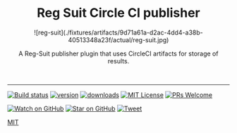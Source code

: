 <div align="center">
<h1>Reg Suit Circle CI publisher</h1>
![reg-suit](./fixtures/artifacts/9d71a61a-d2ac-4dd4-a38b-40513348a23f/actual/reg-suit.jpg)
<p>A Reg-Suit publisher plugin that uses CircleCI artifacts for storage of results.</p>

<br />
</div>
<hr/>

<!-- prettier-ignore-start -->
[![Build status](https://github.com/larowlan/reg-publish-circleci-plugin/actions/workflows/node.js.yml/badge.svg)](https://github.com/larowlan/reg-publish-circleci-plugin/actions/workflows/node.js.yml)
[![version][version-badge]][package] [![downloads][downloads-badge]][npmtrends]
[![MIT License][license-badge]][license]
[![PRs Welcome][prs-badge]][prs]

[![Watch on GitHub][github-watch-badge]][github-watch]
[![Star on GitHub][github-star-badge]][github-star]
[![Tweet][twitter-badge]][twitter]
<!-- prettier-ignore-end -->


[MIT](LICENSE)

<!-- prettier-ignore-start -->

[npm]: https://www.npmjs.com/
[node]: https://nodejs.org
[version-badge]: https://img.shields.io/npm/v/reg-publish-circleci-plugin.svg?style=flat-square
[package]: https://www.npmjs.com/package/reg-publish-circleci-plugin
[downloads-badge]: https://img.shields.io/npm/dm/reg-publish-circleci-plugin.svg?style=flat-square
[npmtrends]: http://www.npmtrends.com/reg-publish-circleci-plugin
[license-badge]: https://img.shields.io/npm/l/reg-publish-circleci-plugin.svg?style=flat-square
[license]: https://github.com/larowlan/reg-publish-circleci-plugin/blob/master/LICENSE
[prs-badge]: https://img.shields.io/badge/PRs-welcome-brightgreen.svg?style=flat-square
[prs]: http://makeapullrequest.com
[github-watch-badge]: https://img.shields.io/github/watchers/larowlan/reg-publish-circleci-plugin.svg?style=social
[github-watch]: https://github.com/larowlan/reg-publish-circleci-plugin/watchers
[github-star-badge]: https://img.shields.io/github/stars/larowlan/reg-publish-circleci-plugin.svg?style=social
[github-star]: https://github.com/larowlan/reg-publish-circleci-plugin/stargazers
[twitter]: https://twitter.com/intent/tweet?text=Check%20out%20reg-publish-circleci-plugin%20by%20%40larowlan%20https%3A%2F%2Fgithub.com%2Flarowlan%2Freg-publish-circleci-plugin%20%F0%9F%91%8D
[twitter-badge]: https://img.shields.io/twitter/url/https/github.com/larowlan/reg-publish-circleci-plugin.svg?style=social
[bugs]: https://github.com/larowlan/reg-publish-circleci-plugin/issues?q=is%3Aissue+is%3Aopen+label%3Abug+sort%3Acreated-desc
[requests]: https://github.com/larowlan/reg-publish-circleci-plugin/issues?q=is%3Aissue+sort%3Areactions-%2B1-desc+label%3Aenhancement+is%3Aopen
[good-first-issue]: https://github.com/larowlan/reg-publish-circleci-plugin/issues?utf8=✓&q=is%3Aissue+is%3Aopen+sort%3Areactions-%2B1-desc+label%3A"good+first+issue"+

<!-- prettier-ignore-end -->
